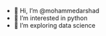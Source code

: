 - 👋 Hi, I’m @mohammedarshad
- 👀 I’m interested in python
- 🌱 I’m exploring data science

<!---
mohammedarshad-max/mohammedarshad-max is a ✨ special ✨ repository because its `README.md` (this file) appears on your GitHub profile.
You can click the Preview link to take a look at your changes.
--->
